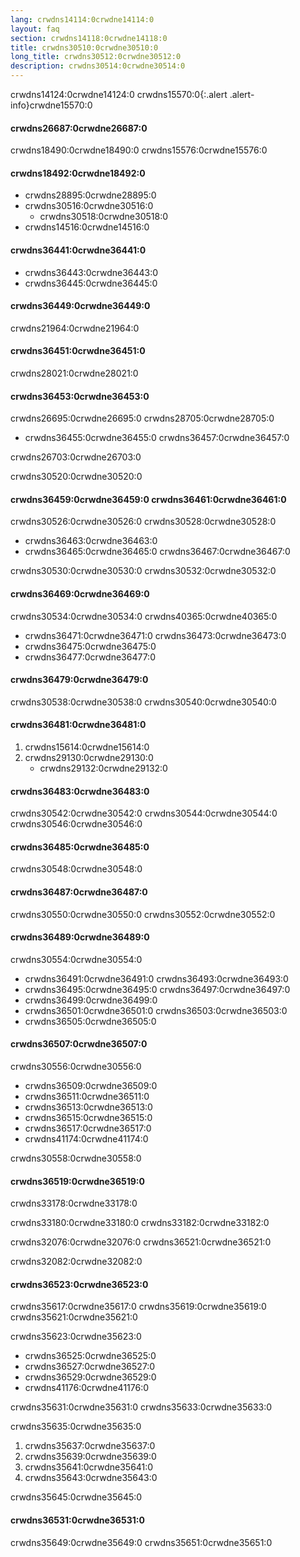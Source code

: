 ```yaml
---
lang: crwdns14114:0crwdne14114:0
layout: faq
section: crwdns14118:0crwdne14118:0
title: crwdns30510:0crwdne30510:0
long_title: crwdns30512:0crwdne30512:0
description: crwdns30514:0crwdne30514:0
---
```


crwdns14124:0crwdne14124:0
crwdns15570:0{:.alert .alert-info}crwdne15570:0

#### crwdns26687:0crwdne26687:0
crwdns18490:0crwdne18490:0 crwdns15576:0crwdne15576:0

#### crwdns18492:0crwdne18492:0
- crwdns28895:0crwdne28895:0
- crwdns30516:0crwdne30516:0
   - crwdns30518:0crwdne30518:0
- crwdns14516:0crwdne14516:0

#### crwdns36441:0crwdne36441:0
- crwdns36443:0crwdne36443:0
- crwdns36445:0crwdne36445:0

#### crwdns36449:0crwdne36449:0
crwdns21964:0crwdne21964:0

#### crwdns36451:0crwdne36451:0
crwdns28021:0crwdne28021:0

#### crwdns36453:0crwdne36453:0
crwdns26695:0crwdne26695:0 crwdns28705:0crwdne28705:0
- crwdns36455:0crwdne36455:0 crwdns36457:0crwdne36457:0

crwdns26703:0crwdne26703:0

crwdns30520:0crwdne30520:0

#### crwdns36459:0crwdne36459:0 crwdns36461:0crwdne36461:0
crwdns30526:0crwdne30526:0 crwdns30528:0crwdne30528:0

- crwdns36463:0crwdne36463:0
- crwdns36465:0crwdne36465:0 crwdns36467:0crwdne36467:0

crwdns30530:0crwdne30530:0 crwdns30532:0crwdne30532:0

#### crwdns36469:0crwdne36469:0
crwdns30534:0crwdne30534:0 crwdns40365:0crwdne40365:0
- crwdns36471:0crwdne36471:0 crwdns36473:0crwdne36473:0
- crwdns36475:0crwdne36475:0
- crwdns36477:0crwdne36477:0

#### crwdns36479:0crwdne36479:0
crwdns30538:0crwdne30538:0 crwdns30540:0crwdne30540:0

#### crwdns36481:0crwdne36481:0
1. crwdns15614:0crwdne15614:0
1. crwdns29130:0crwdne29130:0
   - crwdns29132:0crwdne29132:0

#### crwdns36483:0crwdne36483:0
crwdns30542:0crwdne30542:0 crwdns30544:0crwdne30544:0 crwdns30546:0crwdne30546:0

#### crwdns36485:0crwdne36485:0
crwdns30548:0crwdne30548:0

#### crwdns36487:0crwdne36487:0
crwdns30550:0crwdne30550:0 crwdns30552:0crwdne30552:0

#### crwdns36489:0crwdne36489:0
crwdns30554:0crwdne30554:0
- crwdns36491:0crwdne36491:0 crwdns36493:0crwdne36493:0
- crwdns36495:0crwdne36495:0 crwdns36497:0crwdne36497:0
- crwdns36499:0crwdne36499:0
- crwdns36501:0crwdne36501:0 crwdns36503:0crwdne36503:0
- crwdns36505:0crwdne36505:0

#### crwdns36507:0crwdne36507:0
crwdns30556:0crwdne30556:0
- crwdns36509:0crwdne36509:0
- crwdns36511:0crwdne36511:0
- crwdns36513:0crwdne36513:0
- crwdns36515:0crwdne36515:0
- crwdns36517:0crwdne36517:0
- crwdns41174:0crwdne41174:0

crwdns30558:0crwdne30558:0

#### crwdns36519:0crwdne36519:0
crwdns33178:0crwdne33178:0

crwdns33180:0crwdne33180:0 crwdns33182:0crwdne33182:0

crwdns32076:0crwdne32076:0 crwdns36521:0crwdne36521:0

crwdns32082:0crwdne32082:0

#### crwdns36523:0crwdne36523:0
crwdns35617:0crwdne35617:0 crwdns35619:0crwdne35619:0 crwdns35621:0crwdne35621:0

crwdns35623:0crwdne35623:0
- crwdns36525:0crwdne36525:0
- crwdns36527:0crwdne36527:0
- crwdns36529:0crwdne36529:0
- crwdns41176:0crwdne41176:0

crwdns35631:0crwdne35631:0 crwdns35633:0crwdne35633:0

crwdns35635:0crwdne35635:0
1. crwdns35637:0crwdne35637:0
1. crwdns35639:0crwdne35639:0
1. crwdns35641:0crwdne35641:0
1. crwdns35643:0crwdne35643:0

crwdns35645:0crwdne35645:0

#### crwdns36531:0crwdne36531:0
crwdns35649:0crwdne35649:0 crwdns35651:0crwdne35651:0

